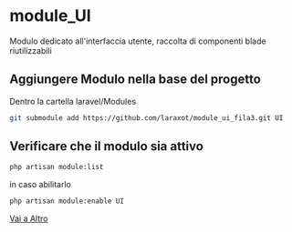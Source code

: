 # module_UI
Modulo dedicato all'interfaccia utente, raccolta di componenti blade riutilizzabili

## Aggiungere Modulo nella base del progetto
Dentro la cartella laravel/Modules

```bash
git submodule add https://github.com/laraxot/module_ui_fila3.git UI
```

## Verificare che il modulo sia attivo
```bash
php artisan module:list
```
in caso abilitarlo
```bash
php artisan module:enable UI
```
[Vai a Altro](docs/Altro.md)